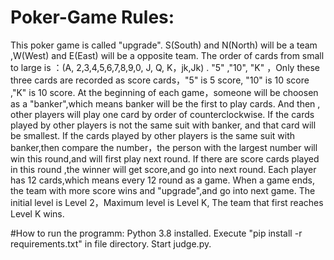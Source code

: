 # Poker-Game Rules:
This poker game is called "upgrade".
S(South) and N(North) will be a team ,W(West) and E(East) will be a opposite team.
The order of cards from small to large is ：(A, 2,3,4,5,6,7,8,9,0, J, Q, K，jk,Jk) .
"5" ,"10", "K" ，Only these three cards are recorded as score cards，"5" is 5 score, "10" is 10 score ,"K" is 10 score.
At the beginning of each game，someone will be choosen as a "banker",which means banker will be the first to play cards.
And then , other players will play one card by order of counterclockwise.
If the cards played by other players is not the same suit with banker, and that card will be smallest.
If the cards played by other players is  the same suit with banker,then compare the number，the person with the largest number will win this round,and will first play next round.
If there are score cards played in this round  ,the winner will get score,and go into next round.
Each player has 12 cards,which means every 12 round as a game.
When a game ends, the team with more score wins and "upgrade",and go into next game.
The initial level is Level 2，Maximum level is Level K, The team that first reaches Level K  wins.

#How to run the programm:
Python 3.8 installed.
Execute "pip install -r requirements.txt" in file directory.
Start judge.py.
